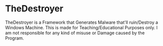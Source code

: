 # TheDestroyer
TheDestroyer is a Framework that Generates Malware that'll ruin/Destroy a Windows Machine. This is made for Teaching/Educational Purposes only. I am not responsible for any kind of misuse or Damage caused by the Program. 
